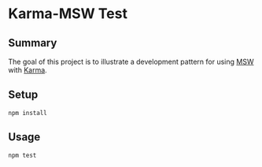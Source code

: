 # Karma-MSW Test

## Summary

The goal of this project is to illustrate a development pattern for using [MSW](https://mswjs.io/) with [Karma](https://karma-runner.github.io/latest/index.html).

## Setup
`npm install`

## Usage
`npm test`